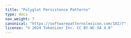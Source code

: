 ```yaml
---
title: "Polyglot Persistence Patterns"
type: docs
nav_weight: 7
canonical: "https://softwarepatternslexicon.com/102/7"
license: "© 2024 Tokenizer Inc. CC BY-NC-SA 4.0"
---
```

